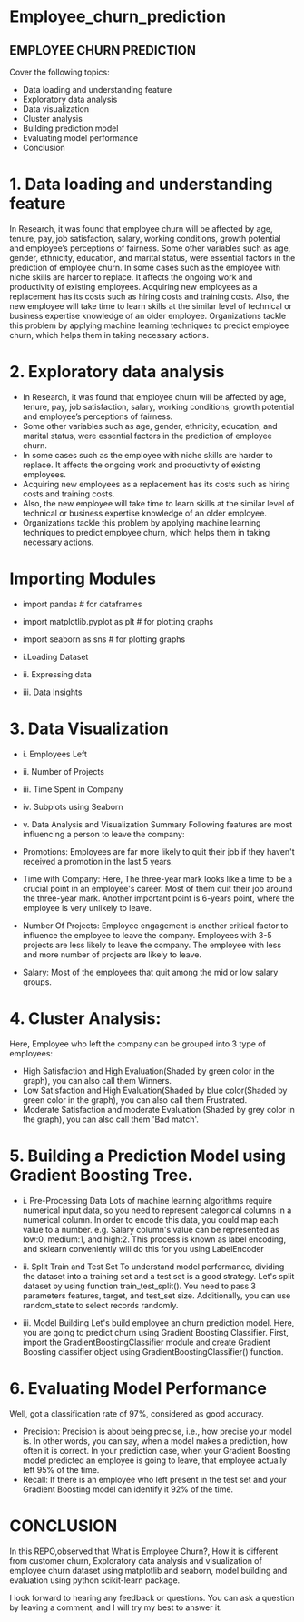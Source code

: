 # Employee_churn_prediction

## EMPLOYEE CHURN PREDICTION

Cover the following topics:

* Data loading and understanding feature
* Exploratory data analysis 
* Data visualization
* Cluster analysis
* Building prediction model
* Evaluating model performance
* Conclusion

# 1. Data loading and understanding feature

In Research, it was found that employee churn will be affected by age, tenure, pay, job satisfaction, salary, working conditions, growth potential and employee’s perceptions of fairness. Some other variables such as age, gender, ethnicity, education, and marital status, were essential factors in the prediction of employee churn. In some cases such as the employee with niche skills are harder to replace. It affects the ongoing work and productivity of existing employees. Acquiring new employees as a replacement has its costs such as hiring costs and training costs. Also, the new employee will take time to learn skills at the similar level of technical or business expertise knowledge of an older employee. Organizations tackle this problem by applying machine learning techniques to predict employee churn, which helps them in taking necessary actions.

# 2. Exploratory data analysis

* In Research, it was found that employee churn will be affected by age, tenure, pay, job satisfaction, salary, working conditions, growth potential and employee’s perceptions of fairness. 
* Some other variables such as age, gender, ethnicity, education, and marital status, were essential factors in the prediction of employee churn. 
* In some cases such as the employee with niche skills are harder to replace. It affects the ongoing work and productivity of existing employees. 
* Acquiring new employees as a replacement has its costs such as hiring costs and training costs. 
* Also, the new employee will take time to learn skills at the similar level of technical or business expertise knowledge of an older employee. 
* Organizations tackle this problem by applying machine learning techniques to predict employee churn, which helps them in taking necessary actions.

# Importing Modules
* import pandas  # for dataframes
* import matplotlib.pyplot as plt # for plotting graphs
* import seaborn as sns # for plotting graphs

* i.Loading Dataset
* ii. Expressing data
* iii. Data Insights

# 3. Data Visualization
* i. Employees Left
* ii. Number of Projects
* iii. Time Spent in Company
* iv. Subplots using Seaborn
* v. Data Analysis and Visualization Summary
Following features are most influencing a person to leave the company:

* Promotions: Employees are far more likely to quit their job if they haven't received a promotion in the last 5 years.
* Time with Company: Here, The three-year mark looks like a time to be a crucial point in an employee's career. Most of them quit their job around the three-year mark. Another important point is 6-years point, where the employee is very unlikely to leave.
* Number Of Projects: Employee engagement is another critical factor to influence the employee to leave the company. Employees with 3-5 projects are less likely to leave the company. The employee with less and more number of projects are likely to leave.
* Salary: Most of the employees that quit among the mid or low salary groups.

# 4. Cluster Analysis:
Here, Employee who left the company can be grouped into 3 type of employees:

* High Satisfaction and High Evaluation(Shaded by green color in the graph), you can also call them Winners.
* Low Satisfaction and High Evaluation(Shaded by blue color(Shaded by green color in the graph), you can also call them Frustrated.
* Moderate Satisfaction and moderate Evaluation (Shaded by grey color in the graph), you can also call them 'Bad match'.

# 5. Building a Prediction Model using Gradient Boosting Tree.
* i. Pre-Processing Data
Lots of machine learning algorithms require numerical input data, so you need to represent categorical columns in a numerical column.
In order to encode this data, you could map each value to a number. e.g. Salary column's value can be represented as low:0, medium:1, and high:2.
This process is known as label encoding, and sklearn conveniently will do this for you using LabelEncoder

* ii. Split Train and Test Set
To understand model performance, dividing the dataset into a training set and a test set is a good strategy.
Let's split dataset by using function train_test_split(). You need to pass 3 parameters features, target, and test_set size. Additionally, you can use random_state to select records randomly.

* iii. Model Building
Let's build employee an churn prediction model.
Here, you are going to predict churn using Gradient Boosting Classifier.
First, import the GradientBoostingClassifier module and create Gradient Boosting classifier object using GradientBoostingClassifier() function.

# 6. Evaluating Model Performance
Well, got a classification rate of 97%, considered as good accuracy.
* Precision: Precision is about being precise, i.e., how precise your model is. In other words, you can say, when a model makes a prediction, how often it is correct. In your prediction case, when your Gradient Boosting model predicted an employee is going to leave, that employee actually left 95% of the time.
* Recall: If there is an employee who left present in the test set and your Gradient Boosting model can identify it 92% of the time.

# CONCLUSION
In this REPO,observed that What is Employee Churn?, How it is different from customer churn, Exploratory data analysis and visualization of employee churn dataset using matplotlib and seaborn, model building and evaluation using python scikit-learn package.

I look forward to hearing any feedback or questions. You can ask a question by leaving a comment, and I will try my best to answer it.

